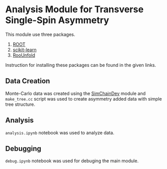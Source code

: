 # Analysis Module for Transverse Single-Spin Asymmetry

This module use three packages.
1.	[ROOT](https://root.cern)
2.	[scikit-learn](https://scikit-learn.org/stable/modules/gaussian_process.html)
3.	[RooUnfold](https://gitlab.cern.ch/RooUnfold/RooUnfold/-/tree/master/)

Instruction for installing these packages can be found in the given links.

## Data Creation

Monte-Carlo data was created using the [SimChainDev](https://github.com/E1039-Collaboration/e1039-analysis/tree/master/SimChainDev) module and `make_tree.cc` script was used to create asymmetry added data with simple tree structure.

## Analysis

`analysis.ipynb` notebook was used to analyze data.

## Debugging

`debug.ipynb` notebook was used for debuging the main module.

